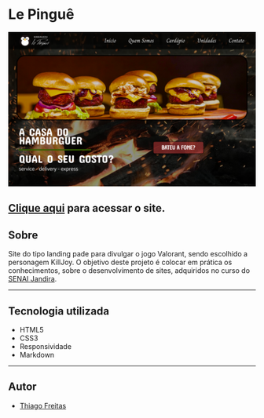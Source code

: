 # Le Pinguê

![](./img/home.png)

[Clique aqui](https://github.com/Thiago1223/one-page-2022/tree/thiagoFreitas) para acessar o site.
---
## Sobre
Site do tipo landing pade para divulgar o jogo Valorant, sendo escolhido a personagem KillJoy.
O objetivo deste projeto é colocar em prática os conhecimentos, sobre o desenvolvimento de sites, adquiridos no curso do [SENAI Jandira](https://jandira.sp.senai.br/).

---
## Tecnologia utilizada
- HTML5
- CSS3
- Responsividade
- Markdown

---
## Autor
- [Thiago Freitas](https://github.com/Thiago1223)
